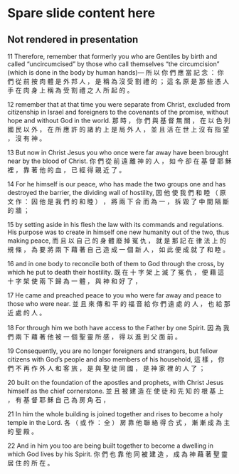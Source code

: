 # Spare slide content here
## Not rendered in presentation

11 Therefore, remember that formerly you who are Gentiles by birth and called “uncircumcised” by those who call themselves “the circumcision” (which is done in the body by human hands)—
所 以 你 們 應 當 記 念 ： 你 們 從 前 按 肉 體 是 外 邦 人 ， 是 稱 為 沒 受 割 禮 的 ； 這 名 原 是 那 些 憑 人 手 在 肉 身 上 稱 為 受 割 禮 之 人 所 起 的 。

12 remember that at that time you were separate from Christ, excluded from citizenship in Israel and foreigners to the covenants of the promise, without hope and without God in the world.
那 時 ， 你 們 與 基 督 無 關 ， 在 以 色 列 國 民 以 外 ， 在 所 應 許 的 諸 約 上 是 局 外 人 ， 並 且 活 在 世 上 沒 有 指 望 ， 沒 有 神 。

13 But now in Christ Jesus you who once were far away have been brought near by the blood of Christ.
你 們 從 前 遠 離 神 的 人 ， 如 今 卻 在 基 督 耶 穌 裡 ， 靠 著 他 的 血 ， 已 經 得 親 近 了 。

14 For he himself is our peace, who has made the two groups one and has destroyed the barrier, the dividing wall of hostility,
因 他 使 我 們 和 睦 （ 原 文 作 ： 因 他 是 我 們 的 和 睦 ） ， 將 兩 下 合 而 為 一 ， 拆 毀 了 中 間 隔 斷 的 牆 ；

15 by setting aside in his flesh the law with its commands and regulations. His purpose was to create in himself one new humanity out of the two, thus making peace,
而 且 以 自 己 的 身 體 廢 掉 冤 仇 ， 就 是 那 記 在 律 法 上 的 規 條 ， 為 要 將 兩 下 藉 著 自 己 造 成 一 個 新 人 ， 如 此 便 成 就 了 和 睦 。

16 and in one body to reconcile both of them to God through the cross, by which he put to death their hostility.
既 在 十 字 架 上 滅 了 冤 仇 ， 便 藉 這 十 字 架 使 兩 下 歸 為 一 體 ， 與 神 和 好 了 ，

17 He came and preached peace to you who were far away and peace to those who were near.
並 且 來 傳 和 平 的 福 音 給 你 們 遠 處 的 人 ， 也 給 那 近 處 的 人 。

18 For through him we both have access to the Father by one Spirit.
因 為 我 們 兩 下 藉 著 他 被 一 個 聖 靈 所 感 ， 得 以 進 到 父 面 前 。

19 Consequently, you are no longer foreigners and strangers, but fellow citizens with God’s people and also members of his household,
這 樣 ， 你 們 不 再 作 外 人 和 客 旅 ， 是 與 聖 徒 同 國 ， 是 神 家 裡 的 人 了 ；

20 built on the foundation of the apostles and prophets, with Christ Jesus himself as the chief cornerstone.
並 且 被 建 造 在 使 徒 和 先 知 的 根 基 上 ， 有 基 督 耶 穌 自 己 為 房 角 石 ，

21 In him the whole building is joined together and rises to become a holy temple in the Lord.
各 （ 或 作 ： 全 ） 房 靠 他 聯 絡 得 合 式 ， 漸 漸 成 為 主 的 聖 殿 。

22 And in him you too are being built together to become a dwelling in which God lives by his Spirit.
你 們 也 靠 他 同 被 建 造 ， 成 為 神 藉 著 聖 靈 居 住 的 所 在 。

